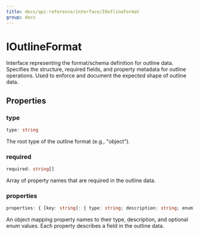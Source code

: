 ```yaml
---
title: docs/api-reference/interface/IOutlineFormat
group: docs
---
```


# IOutlineFormat

Interface representing the format/schema definition for outline data.
Specifies the structure, required fields, and property metadata for outline operations.
Used to enforce and document the expected shape of outline data.

## Properties

### type

```ts
type: string
```

The root type of the outline format (e.g., "object").

### required

```ts
required: string[]
```

Array of property names that are required in the outline data.

### properties

```ts
properties: { [key: string]: { type: string; description: string; enum?: string[]; }; }
```

An object mapping property names to their type, description, and optional enum values.
Each property describes a field in the outline data.

